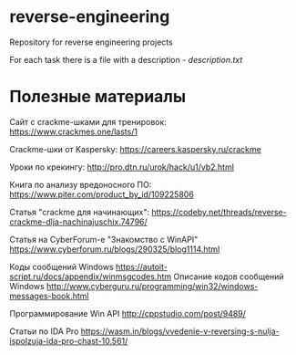 # reverse-engineering
Repository for reverse engineering projects

For each task there is a file with a description - *description.txt*


# Полезные материалы
Сайт с crackme-шками для тренировок:
https://www.crackmes.one/lasts/1

Crackme-шки от Kaspersky:
https://careers.kaspersky.ru/crackme

Уроки по крекингу:
http://pro.dtn.ru/urok/hack/u1/vb2.html

Книга по анализу вредоносного ПО:
https://www.piter.com/product_by_id/109225806

Статья "crackme для начинающих":
https://codeby.net/threads/reverse-crackme-dlja-nachinajuschix.74796/



Статья на CyberForum-е "Знакомство с WinAPI"
	https://www.cyberforum.ru/blogs/290325/blog1114.html

Коды сообщений Windows
	https://autoit-script.ru/docs/appendix/winmsgcodes.htm
Описание кодов сообщений Windows
	http://www.cyberguru.ru/programming/win32/windows-messages-book.html

Программирование Win API
	http://cppstudio.com/post/9489/

Статьи по IDA Pro
	https://wasm.in/blogs/vvedenie-v-reversing-s-nulja-ispolzuja-ida-pro-chast-10.561/
